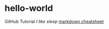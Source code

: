 # hello-world
GitHub Tutorial
*I like sleep*
[markdown cheatsheet](https://www.markdownguide.org/cheat-sheet/)
